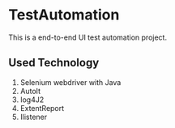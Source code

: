# TestAutomation

This is a end-to-end UI test automation project.

## Used Technology
1. Selenium webdriver with Java
2. AutoIt
3. log4J2
4. ExtentReport
5. Ilistener
